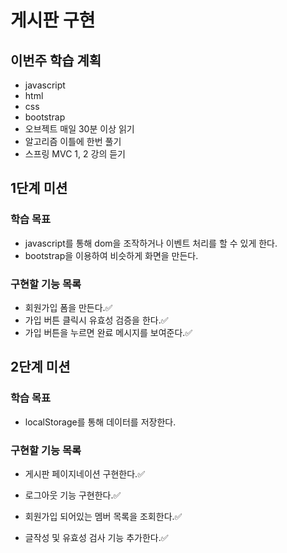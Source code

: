 # 게시판 구현

## 이번주 학습 계획

- javascript
- html
- css
- bootstrap
- 오브젝트 매일 30분 이상 읽기
- 알고리즘 이틀에 한번 풀기
- 스프링 MVC 1, 2 강의 듣기

## 1단계 미션

### 학습 목표

- javascript를 통해 dom을 조작하거나 이벤트 처리를 할 수 있게 한다.
- bootstrap을 이용하여 비슷하게 화면을 만든다.

### 구현할 기능 목록

- 회원가입 폼을 만든다.✅
- 가입 버튼 클릭시 유효성 검증을 한다.✅
- 가입 버튼을 누르면 완료 메시지를 보여준다.✅

## 2단계 미션

### 학습 목표

- localStorage를 통해 데이터를 저장한다.

### 구현할 기능 목록

- 게시판 페이지네이션 구현한다.✅

- 로그아웃 기능 구현한다.✅

- 회원가입 되어있는 멤버 목록을 조회한다.✅

- 글작성 및 유효성 검사 기능 추가한다.✅

